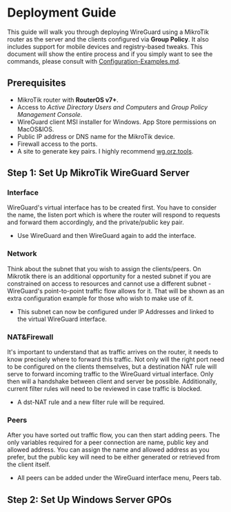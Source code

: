 # Deployment Guide

This guide will walk you through deploying WireGuard using a MikroTik router as the server and the clients configured via **Group Policy**. It also includes support for mobile devices and registry-based tweaks. This document will show the entire process and if you simply want to see the commands, please consult with [Configuration-Examples.md](https://github.com/ErlandAbazi/wireguard-enterprise-deployment/blob/main/Documents/Configuration-Examples.md).

## Prerequisites

- MikroTik router with **RouterOS v7+**.
- Access to *Active Directory Users and Computers* and *Group Policy Management Console*.
- WireGuard client MSI installer for Windows. App Store permissions on MacOS&IOS. 
- Public IP address or DNS name for the MikroTik device.
- Firewall access to the ports.
- A site to generate key pairs. I highly recommend [wg.orz.tools](https://wg.orz.tools/).


##  Step 1: Set Up MikroTik WireGuard Server

### Interface

WireGuard's virtual interface has to be created first. You have to consider the name, the listen port which is where the router will respond to requests and forward them accordingly, and the private/public key pair.

- Use WireGuard and then WireGuard again to add the interface.

### Network

Think about the subnet that you wish to assign the clients/peers. On Mikrotik there is an additional opportunity for a nested subnet if you are constrained on access to resources and cannot use a different subnet - WireGuard's point-to-point traffic flow allows for it. That will be shown as an extra configuration example for those who wish to make use of it.

- This subnet can now be configured under IP Addresses and linked to the virtual WireGuard interface.

### NAT&Firewall

It's important to understand that as traffic arrives on the router, it needs to know precisely where to forward this traffic. Not only will the right port need to be configured on the clients themselves, but a destination NAT rule will serve to forward incoming traffic to the WireGuard virtual interface. Only then will a handshake between client and server be possible. Additionally, current filter rules will need to be reviewed in case traffic is blocked.

- A dst-NAT rule and a new filter rule will be required.

### Peers

After you have sorted out traffic flow, you can then start adding peers. The only variables required for a peer connection are name, public key and allowed address. You can assign the name and allowed address as you prefer, but the public key will need to be either generated or retrieved from the client itself.

- All peers can be added under the WireGuard interface menu, Peers tab.

## Step 2: Set Up Windows Server GPOs





